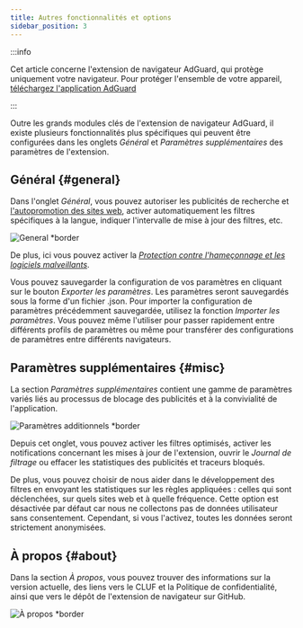 ```yaml
---
title: Autres fonctionnalités et options
sidebar_position: 3
---
```


:::info

Cet article concerne l'extension de navigateur AdGuard, qui protège uniquement votre navigateur. Pour protéger l'ensemble de votre appareil, [téléchargez l'application AdGuard](https://agrd.io/download-kb-adblock)

:::

Outre les grands modules clés de l'extension de navigateur AdGuard, il existe plusieurs fonctionnalités plus spécifiques qui peuvent être configurées dans les onglets _Général_ et _Paramètres supplémentaires_ des paramètres de l'extension.

## Général {#general}

Dans l'onglet _Général_, vous pouvez autoriser les publicités de recherche et [l'autopromotion des sites web](/general/ad-filtering/search-ads), activer automatiquement les filtres spécifiques à la langue, indiquer l'intervalle de mise à jour des filtres, etc.

![General \*border](https://cdn.adtidy.org/content/Kb/ad_blocker/browser_extension/ad_blocker_browser_extension_general.png)

De plus, ici vous pouvez activer la [_Protection contre l'hameçonnage et les logiciels malveillants_](/general/browsing-security).

Vous pouvez sauvegarder la configuration de vos paramètres en cliquant sur le bouton _Exporter les paramètres_. Les paramètres seront sauvegardés sous la forme d'un fichier .json. Pour importer la configuration de paramètres précédemment sauvegardée, utilisez la fonction _Importer les paramètres_. Vous pouvez même l'utiliser pour passer rapidement entre différents profils de paramètres ou même pour transférer des configurations de paramètres entre différents navigateurs.

## Paramètres supplémentaires {#misc}

La section _Paramètres supplémentaires_ contient une gamme de paramètres variés liés au processus de blocage des publicités et à la convivialité de l'application.

![Paramètres additionnels \*border](https://cdn.adtidy.org/content/Kb/ad_blocker/browser_extension/ad_blocker_browser_extension_additional_settings.png)

Depuis cet onglet, vous pouvez activer les filtres optimisés, activer les notifications concernant les mises à jour de l'extension, ouvrir le _Journal de filtrage_ ou effacer les statistiques des publicités et traceurs bloqués.

De plus, vous pouvez choisir de nous aider dans le développement des filtres en envoyant les statistiques sur les règles appliquées : celles qui sont déclenchées, sur quels sites web et à quelle fréquence. Cette option est désactivée par défaut car nous ne collectons pas de données utilisateur sans consentement. Cependant, si vous l'activez, toutes les données seront strictement anonymisées.

## À propos {#about}

Dans la section _À propos_, vous pouvez trouver des informations sur la version actuelle, des liens vers le CLUF et la Politique de confidentialité, ainsi que vers le dépôt de l'extension de navigateur sur GitHub.

![À propos \*border](https://cdn.adtidy.org/content/Kb/ad_blocker/browser_extension/ad_blocker_browser_extension_about.png)
